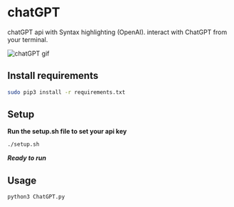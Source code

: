 # chatGPT

chatGPT api with Syntax highlighting (OpenAI). interact with ChatGPT from your terminal.


<img src="https://sagar040.github.io/archives/data/ChatGPT/ChatGPT_v2.0.gif" alt="chatGPT gif" width="auto" height="auto" />

## Install requirements
```bash
sudo pip3 install -r requirements.txt
```

## Setup
**Run the setup.sh file to set your api key**

```bash
./setup.sh
```

***Ready to run***
## Usage

```bash
python3 ChatGPT.py
```
